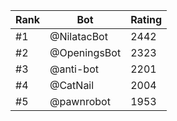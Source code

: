 Rank|Bot|Rating
---|---|---
#1|@NilatacBot|2442
#2|@OpeningsBot|2323
#3|@anti-bot|2201
#4|@CatNail|2004
#5|@pawnrobot|1953
